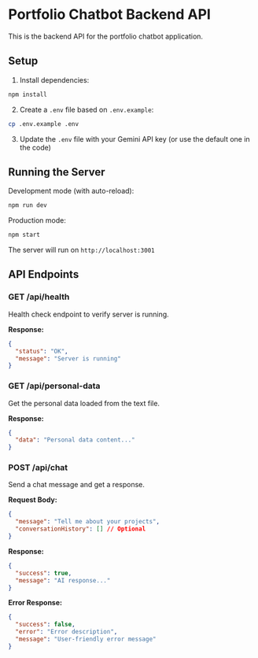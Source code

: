 # Portfolio Chatbot Backend API

This is the backend API for the portfolio chatbot application.

## Setup

1. Install dependencies:
```bash
npm install
```

2. Create a `.env` file based on `.env.example`:
```bash
cp .env.example .env
```

3. Update the `.env` file with your Gemini API key (or use the default one in the code)

## Running the Server

Development mode (with auto-reload):
```bash
npm run dev
```

Production mode:
```bash
npm start
```

The server will run on `http://localhost:3001`

## API Endpoints

### GET /api/health
Health check endpoint to verify server is running.

**Response:**
```json
{
  "status": "OK",
  "message": "Server is running"
}
```

### GET /api/personal-data
Get the personal data loaded from the text file.

**Response:**
```json
{
  "data": "Personal data content..."
}
```

### POST /api/chat
Send a chat message and get a response.

**Request Body:**
```json
{
  "message": "Tell me about your projects",
  "conversationHistory": [] // Optional
}
```

**Response:**
```json
{
  "success": true,
  "message": "AI response..."
}
```

**Error Response:**
```json
{
  "success": false,
  "error": "Error description",
  "message": "User-friendly error message"
}
```

